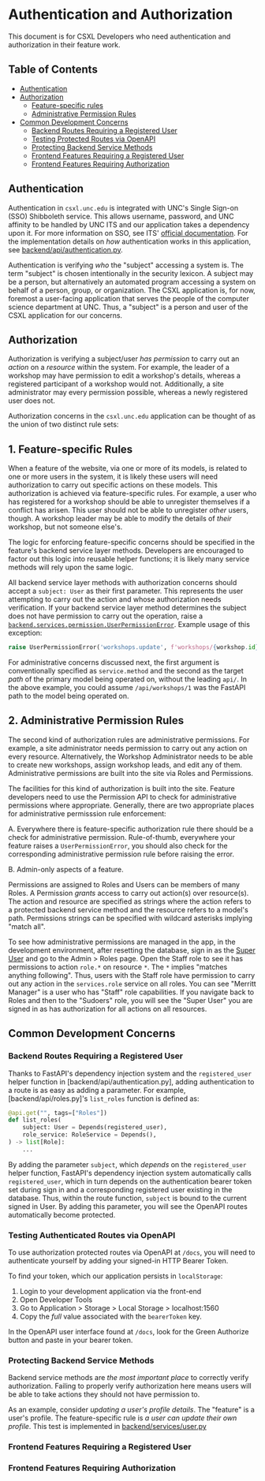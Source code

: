 # Authentication and Authorization

This document is for CSXL Developers who need authentication and authorization in their feature work.

## Table of Contents

* [Authentication](#authentication)
* [Authorization](#authorization)
  * [Feature-specific rules](#1-feature-specific-rules)
  * [Administrative Permission Rules](#2-administrative-permission-rules)
* [Common Development Concerns](#common-development-concerns)
  * [Backend Routes Requiring a Registered User](#backend-routes-requiring-a-registered-user)
  * [Testing Protected Routes via OpenAPI](#testing-authenticated-routes-via-openapi)
  * [Protecting Backend Service Methods](#protecting-backend-service-methods)
  * [Frontend Features Requiring a Registered User](#frontend-features-requiring-a-registered-user)
  * [Frontend Features Requiring Authorization](#frontend-features-requiring-authorization)

## Authentication

Authentication in `csxl.unc.edu` is integrated with UNC's Single Sign-on (SSO) Shibboleth service. This allows username, password, and UNC affinity to be handled by UNC ITS and our application takes a dependency upon it. For more information on SSO, see ITS' [official documentation](https://its.unc.edu/2017/07/24/shibboleth/). For the implementation details on *how* authentication works in this application, see [backend/api/authentication.py](backend/api/authentication.py).

Authentication is verifying *who* the "subject" accessing a system is. The term "subject" is chosen intentionally in the security lexicon. A subject may be a person, but alternatively an automated program accessing a system on behalf of a person, group, or organization. The CSXL application is, for now, foremost a user-facing application that serves the people of the computer science department at UNC. Thus, a "subject" is a person and user of the CSXL application for our concerns.

## Authorization

Authorization is verifying a subject/user *has permission* to carry out an *action* on a *resource* within the system. For example, the leader of a workshop may have permission to edit a workshop's details, whereas a registered participant of a workshop would not. Additionally, a site administrator may every permission possible, whereas a newly registered user does not.

Authorization concerns in the `csxl.unc.edu` application can be thought of as the union of two distinct rule sets:

## 1. Feature-specific Rules

When a feature of the website, via one or more of its models, is related to one or more users in the system, it is likely these users will need authorization to carry out specific actions on these models. This authorization is achieved via feature-specific rules. For example, a user who has registered for a workshop should be able to unregister themselves if a conflict has arisen. This user should not be able to unregister *other* users, though. A workshop leader may be able to modify the details of *their* workshop, but not someone else's.

The logic for enforcing feature-specific concerns should be specified in the feature's backend service layer methods. Developers are encouraged to factor out this logic into reusable helper functions; it is likely many service methods will rely upon the same logic.

All backend service layer methods with authorization concerns should accept a `subject: User` as their first parameter. This represents the user attempting to carry out the action and whose authorization needs verification. If your backend service layer method determines the subject does not have permission to carry out the operation, raise a [`backend.services.permission.UserPermissionError`](backend/services/permission.py). Example usage of this exception:

```python
raise UserPermissionError('workshops.update', f'workshops/{workshop.id}`)
```

For administrative concerns discussed next, the first argument is conventionally specified as `service.method` and the second as the target *path* of the primary model being operated on, without the leading `api/`. In the above example, you could assume `/api/workshops/1` was the FastAPI path to the model being operated on.

## 2. Administrative Permission Rules

The second kind of authorization rules are administrative permissions. For example, a site administrator needs permission to carry out any action on every resource. Alternatively, the Workshop Administrator needs to be able to create new workshops, assign workshop leads, and edit any of them. Administrative permissions are built into the site via Roles and Permissions.

The facilities for this kind of authorization is built into the site. Feature developers need to use the Permission API to check for administrative permissions where appropriate. Generally, there are two appropriate places for administrative permisssion rule enforcement:

A. Everywhere there is feature-specific authorization rule there should be a check for administrative permission. Rule-of-thumb, everywhere your feature raises a `UserPermissionError`, you should also check for the corresponding administrative permission rule before raising the error.

B. Admin-only aspects of a feature.

Permissions are assigned to Roles and Users can be members of many Roles. A Permission *grants* access to carry out action(s) over resource(s). The action and resource are specified as strings where the action refers to a protected backend service method and the resource refers to a model's path. Permissions strings can be specified with wildcard asterisks implying "match all".

To see how administrative permissions are managed in the app, in the development environment, after resetting the database, sign in as the [Super User](http://localhost:1560/auth/as/root/999999999) and go to the Admin > Roles page. Open the Staff role to see it has permissions to action `role.*` on resource `*`. The `*` implies "matches anything following". Thus, users with the Staff role have permission to carry out any action in the `services.role` service on all roles. You can see "Merritt Manager" is a user who has "Staff" role capabilities. If you navigate back to Roles and then to the "Sudoers" role, you will see the "Super User" you are signed in as has authorization for all actions on all resources.

## Common Development Concerns

### Backend Routes Requiring a Registered User

Thanks to FastAPI's dependency injection system and the `registered_user` helper function in [backend/api/authentication.py], adding authentication to a route is as easy as adding a parameter. For example, [backend/api/roles.py]'s `list_roles` function is defined as:

```python
@api.get("", tags=["Roles"])
def list_roles(
    subject: User = Depends(registered_user),
    role_service: RoleService = Depends(),
) -> list[Role]:
    ...
```

By adding the parameter `subject`, which *depends* on the `registered_user` helper function, FastAPI's dependency injection system automatically calls `registered_user`, which in turn depends on the authentication bearer token set during sign in and a corresponding registered user existing in the database. Thus, within the route function, `subject` is bound to the current signed in User. By adding this parameter, you will see the OpenAPI routes automatically become protected.

### Testing Authenticated Routes via OpenAPI

To use authorization protected routes via OpenAPI at `/docs`, you will need to authenticate yourself by adding your signed-in HTTP Bearer Token.

To find your token, which our application persists in `localStorage`:

1. Login to your development application via the front-end
2. Open Developer Tools
3. Go to Application > Storage > Local Storage > localhost:1560
4. Copy the *full* value associated with the `bearerToken` key.

In the OpenAPI user interface found at `/docs`, look for the Green Authorize button and paste in your bearer token.

### Protecting Backend Service Methods

Backend service methods are _the most important place_ to correctly verify authorization. Failing to properly verify authorization here means users will be able to take actions they should not have permission to.

As an example, consider _updating a user's profile details_. The "feature" is a user's profile. The feature-specific rule is _a user can update their own profile_. This test is implemented in [backend/services/user.py](backend/services/user.py)

### Frontend Features Requiring a Registered User

### Frontend Features Requiring Authorization
